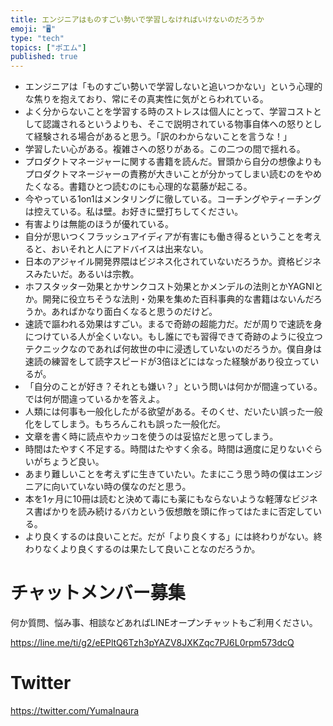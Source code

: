 ```yaml
---
title: エンジニアはものすごい勢いで学習しなければいけないのだろうか
emoji: "🖥"
type: "tech"
topics: ["ポエム"]
published: true
---
```



- エンジニアは「ものすごい勢いで学習しないと追いつかない」という心理的な焦りを抱えており、常にその真実性に気がとらわれている。
- よく分からないことを学習する時のストレスは個人にとって、学習コストとして認識されるというよりも、そこで説明されている物事自体への怒りとして経験される場合があると思う。「訳のわからないことを言うな！」
- 学習したい心がある。複雑さへの怒りがある。この二つの間で揺れる。
- プロダクトマネージャーに関する書籍を読んだ。冒頭から自分の想像よりもプロダクトマネージャーの責務が大きいことが分かってしまい読むのをやめたくなる。書籍ひとつ読むのにも心理的な葛藤が起こる。
- 今やっている1on1はメンタリングに徹している。コーチングやティーチングは控えている。私は壁。お好きに壁打ちしてください。
- 有害よりは無能のほうが優れている。
- 自分が思いつくフラッシュアイディアが有害にも働き得るということを考えると、おいそれと人にアドバイスは出来ない。
- 日本のアジャイル開発界隈はビジネス化されていないだろうか。資格ビジネスみたいだ。あるいは宗教。
- ホフスタッター効果とかサンクコスト効果とかメンデルの法則とかYAGNIとか。開発に役立ちそうな法則・効果を集めた百科事典的な書籍はないんだろうか。あればかなり面白くなると思うのだけど。
- 速読で謳われる効果はすごい。まるで奇跡の超能力だ。だが周りで速読を身につけている人が全くいない。もし誰にでも習得できて奇跡のように役立つテクニックなのであれば何故世の中に浸透していないのだろうか。僕自身は速読の練習をして読字スピードが3倍ほどにはなった経験があり役立っているが。
- 「自分のことが好き？それとも嫌い？」という問いは何かが間違っている。では何が間違っているかを答えよ。
- 人類には何事も一般化したがる欲望がある。そのくせ、だいたい誤った一般化をしてしまう。もちろんこれも誤った一般化だ。
- 文章を書く時に読点やカッコを使うのは妥協だと思ってしまう。
- 時間はたやすく不足する。時間はたやすく余る。時間は適度に足りないぐらいがちょうど良い。
- あまり難しいことを考えずに生きていたい。たまにこう思う時の僕はエンジニアに向いていない時の僕なのだと思う。
- 本を1ヶ月に10冊は読むと決めて毒にも薬にもならないような軽薄なビジネス書ばかりを読み続けるバカという仮想敵を頭に作ってはたまに否定している。
- より良くするのは良いことだ。だが「より良くする」には終わりがない。終わりなくより良くするのは果たして良いことなのだろうか。

# チャットメンバー募集


何か質問、悩み事、相談などあればLINEオープンチャットもご利用ください。

https://line.me/ti/g2/eEPltQ6Tzh3pYAZV8JXKZqc7PJ6L0rpm573dcQ


# Twitter

https://twitter.com/YumaInaura

